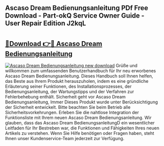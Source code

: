 ## Ascaso Dream Bedienungsanleitung PDf Free Download - Part-okQ Service Owner Guide - User Repair Edition J2kqL

# <h2><a href="http://df3xvib.blite.top/?on=Ascaso+Dream+Bedienungsanleitung">🔗Download 👉🔴 Ascaso Dream Bedienungsanleitung</a></h2>

[![Ascaso Dream Bedienungsanleitung new download](https://i.imgur.com/lujVjoI.png)](http://df3xvib.blite.top/?on=Ascaso+Dream+Bedienungsanleitung)
Grüße und willkommen zum umfassenden Benutzerhandbuch für Ihr neu erworbenes Ascaso Dream Bedienungsanleitung. Dieses Handbuch soll Ihnen helfen, das Beste aus Ihrem Produkt herauszuholen, indem es eine gründliche Erläuterung seiner Funktionen, des Installationsprozesses, der Bedienungsanleitung, der Wartungstipps und der Verfahren zur Fehlerbehebung enthält. Sicherheit geht vor Ascaso Dream Bedienungsanleitung, Immer Dieses Produkt wurde unter Berücksichtigung der Sicherheit entwickelt. Bitte beachten Sie beim Betrieb alle Sicherheitsvorkehrungen. Erleben Sie die nahtlose Integration der Funktionsliste mit Ihrem neuen Ascaso Dream Bedienungsanleitung. Wir glauben, dass das Ascaso Dream BedienungsanleitungD ein wesentlicher Leitfaden für Ihr Bestreben war, die Funktionen und Fähigkeiten Ihres neuen Artikels zu verstehen. Wenn Sie Hilfe benötigen oder Fragen haben, steht Ihnen unser Kundenservice-Team jederzeit zur Verfügung.
